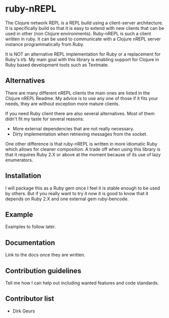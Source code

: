 # ruby-nREPL #

The Clojure network REPL is a REPL build using a client-server architecture. It is specifically build so that it is easy to extend with new clients that can be used in other (non Clojure environments). Ruby-nREPL is such a client written in ruby. It can be used to communicate with a Clojure nREPL server instance programmatically from Ruby.

It is NOT an alternative REPL implementation for Ruby or a replacement for Ruby's irb. My main goal with this library is enabling support for Clojure in Ruby based development tools such as Textmate.

## Alternatives ##

There are many different nREPL clients the main ones are listed in the Clojure nREPL Readme. My advice is to use any one of those if it fits your needs, they are without exception more mature clients.

If you need Ruby client there are also several alternatives. Most of them didn't fit my taste for several reasons:

- More external dependencies that are not really necessary.
- Dirty implementation when retrieving messages from the socket.

One other difference is that ruby-nREPL is written in more idiomatic Ruby which allows for cleaner composition. A trade off when using this library is that it requires Ruby 2.X or above at  the moment because of its use of lazy enumerators.

## Installation ##

I will package this as a Ruby gem once I feel it is stable enough to be used by others. But if you really want to try it now it is good to know that it depends on Ruby 2.X and one external gem ruby-bencode.

## Example ##

Examples to follow later.

## Documentation ##

Link to the docs once they are written.

## Contribution guidelines ##

Tell me how I can help out including wanted features and code standards.

## Contributor list ##

- Dirk Geurs

